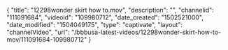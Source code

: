{
    "title": "12298wonder skirt how to.mov",
    "description": "",
    "channelid": "111091684",
    "videoid": "109980712",
    "date_created": "1502521000",
    "date_modified": "1504049175",
    "type": "captivate",
    "layout": "channelVideo",
    "url": "\/bbbusa-latest-videos\/12298wonder-skirt-how-to-mov\/111091684-109980712"
}